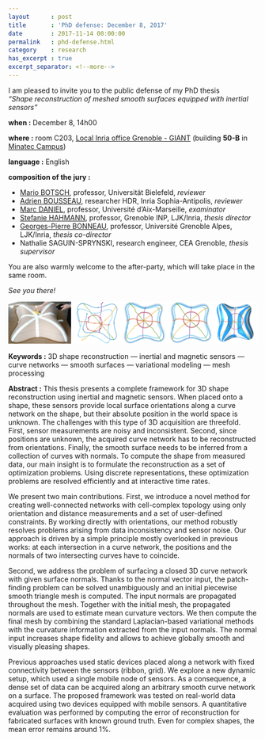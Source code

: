 ```yaml
---
layout      : post
title       : 'PhD defense: December 8, 2017'
date        : 2017-11-14 00:00:00
permalink   : phd-defense.html
category    : research
has_excerpt : true
excerpt_separator: <!--more-->
---
```


I am pleased to invite you to the public defense of my PhD thesis  
*&ldquo;Shape reconstruction of meshed smooth surfaces equipped with inertial sensors&rdquo;*

**when :** December 8, 14h00

**where :**  room C203,
[Local Inria office Grenoble - GIANT](https://www.inria.fr/en/centre/grenoble/overview/local-inria-office-grenoble-giant)
(building **50-B** in [Minatec Campus](http://bit.ly/2i96g8u))  

<!--more-->
**language :**  English

**composition of the jury :**
- [Mario BOTSCH](http://graphics.uni-bielefeld.de/people/botsch.php), professor, Universität Bielefeld, *reviewer*           
- [Adrien BOUSSEAU](http://www-sop.inria.fr/members/Adrien.Bousseau/), researcher HDR, Inria Sophia-Antipolis, *reviewer*           
- [Marc DANIEL](http://marc.daniel.perso.luminy.univ-amu.fr/), professor, Université d’Aix-Marseille, *examinator*
- [Stefanie HAHMANN](https://team.inria.fr/imagine/stefanie-hahmann/), professor, Grenoble INP, LJK/Inria, *thesis director*    
- [Georges-Pierre BONNEAU](http://www-evasion.imag.fr/~Georges-Pierre.Bonneau/), professor, Université Grenoble Alpes, LJK/Inria, *thesis co-director*
- Nathalie SAGUIN-SPRYNSKI, research engineer, CEA Grenoble, *thesis supervisor*  

You are also warmly welcome to the after-party, which will take place in the same room.

*See you there!*

![teaser](/assets/smi2017/teaser.jpg)

**Keywords :** 3D shape reconstruction — inertial and magnetic sensors — curve networks — smooth surfaces — variational modeling — mesh processing

**Abstract :** This thesis presents a complete framework for 3D shape reconstruction using inertial and magnetic sensors. When placed onto a shape, these sensors provide local surface orientations along a curve network on the shape, but their absolute position in the world space is unknown. The challenges with this type of 3D acquisition are threefold. First, sensor measurements are noisy and inconsistent. Second, since positions are unknown, the acquired curve network has to be reconstructed from orientations. Finally, the smooth surface needs to be inferred from a collection of curves with normals. To compute the shape from measured data, our main insight is to formulate the reconstruction as a set of optimization problems. Using discrete representations, these optimization problems are resolved efficiently and at interactive time rates.

We present two main contributions. First, we introduce a novel method for creating well-connected networks with cell-complex topology using only orientation and distance measurements and a set of user-defined constraints. By working directly with orientations, our method robustly resolves problems arising from data inconsistency and sensor noise. Our approach is driven by a simple principle mostly overlooked in previous works: at each intersection in a curve network, the positions and the normals of two intersecting curves have to coincide.

Second, we address the problem of surfacing a closed 3D curve network with given surface normals. Thanks to the normal vector input, the patch-finding problem can be solved unambiguously and an initial piecewise smooth triangle mesh is computed. The input normals are propagated throughout the mesh. Together with the initial mesh, the propagated normals are used to estimate mean curvature vectors. We then compute the final mesh by combining the standard Laplacian-based variational methods with the curvature information extracted from the input normals. The normal input increases shape fidelity and allows to achieve globally smooth and visually pleasing shapes.

Previous approaches used static devices placed along a network with fixed connectivity between the sensors (ribbon, grid). We explore a new dynamic setup, which used a single mobile node of sensors. As a consequence, a dense set of data can be acquired along an arbitrary smooth curve network on a surface. The proposed framework was tested on real-world data acquired using two devices equipped with mobile sensors. A quantitative evaluation was performed by computing the error of reconstruction for fabricated surfaces with known ground truth. Even for complex shapes, the mean error remains around 1%.
